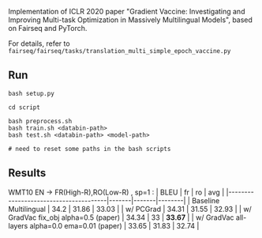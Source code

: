 Implementation of ICLR 2020 paper "Gradient Vaccine: Investigating and Improving Multi-task Optimization in Massively Multilingual Models", based on Fairseq and PyTorch.

For details, refer to `fairseq/fairseq/tasks/translation_multi_simple_epoch_vaccine.py`


## Run
```
bash setup.py

cd script

bash preprocess.sh
bash train.sh <databin-path>
bash test.sh <databin-path> <model-path>

# need to reset some paths in the bash scripts
```

## Results

WMT10 EN -> FR(High-R),RO(Low-R) , sp=1  :
|        BLEU           | fr    | ro    | avg    |
|---------------------------------------|-------|-------|--------|
| Baseline Multilingual                 | 34.2  | 31.86 | 33.03  |
| w/ PCGrad                             | 34.31 | 31.55 | 32.93  |
| w/ GradVac fix_obj alpha=0.5 (paper)  | 34.34 | 33    | **33.67**  |
| w/ GradVac all-layers alpha=0.0 ema=0.01 (paper) | 33.65 | 31.83 | 32.74  |

